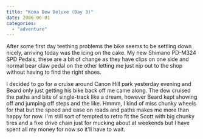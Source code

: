 ```yaml
---
title: "Kona Dew Deluxe (Day 3)"
date: 2006-06-01
categories: 
  - "adventure"
---
```


After some first day teething problems the bike seems to be settling down nicely, arriving today was the icing on the cake. My new Shimano PD-M324 SPD Pedals, these are a bit of change as they have clips on one side and normal bear claw pedal on the other letting me just nip out to the shop without having to find the right shoes.

I decided to go for a cruise around Canon Hill park yesterday evening and Beard only just getting his bike back off me came along. The dew cruised the paths and bits of single-track like a dream, however Beard kept showing off and jumping off steps and the like. Hmmm, I kind of miss chunky wheels for that but the speed and ease on roads and paths makes me more than happy for now. I'm still sort of tempted to retro fit the Scott with big chunky tires and a fixe drive chain just for mucking about at weekends but I have spent all my money for now so it'll have to wait.
